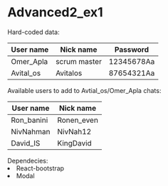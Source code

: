 # Advanced2_ex1

Hard-coded data:

| User name     | Nick name     | Password      | 
| ------------- |-------------- |-------------- |
| Omer_Apla     | scrum master  | 12345678Aa    |
| Avital_os     | Avitalos      | 87654321Aa    |

Available users to add to Avtial_os/Omer_Apla chats:

User name     | Nick name
------------- | -------------
Ron_banini    | Ronen_even
NivNahman     | NivNah12
David_IS      | KingDavid

<div>
Dependecies:
  <li>
    React-bootstrap
  </li>
  <li>
    Modal
  </li>
</div>
 
